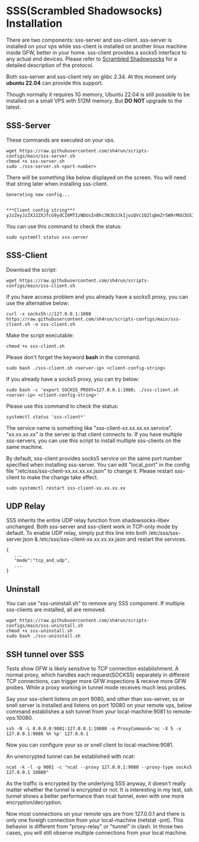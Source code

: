 # SSS(Scrambled Shadowsocks) Installation
There are two components: sss-server and sss-client. sss-server is installed on your vps while sss-client is installed on another linux machine inside GFW, better in your home. sss-client provides a socks5 interface to any actual end devices. Please refer to [Scrambled Shadowsocks](https://github.com/sh4run/sss#sss---scrambled-shadowsocks) for a detailed description of the protocol. 

Both sss-server and sss-client rely on glibc 2.34. At this moment only **ubuntu 22.04** can provide this support.

Though normally it requires 1G memory, Ubuntu 22.04 is still possible to be installed on a small VPS with 512M memory. But **DO NOT** upgrade to the latest. 

## SSS-Server

These commands are executed on your vps. 

    wget https://raw.githubusercontent.com/sh4run/scripts-configs/main/sss-server.sh 
    chmod +x sss-server.sh
    sudo ./sss-server.sh <port-number>

There will be something like below displayed on the screen. You will need that string later when installing sss-client. 

    Generating new config...


    ***Client config string***
    yJzZeyJzZXJ2ZXJfcG9ydCI6MTIzNDUsInBhc3N3b3JkIjoiQVc1Q2lqbmZrSW9rMUU3USIsInNjcmFtYmxlX2xlbmd0aCI6MjQzLCJwdWJsaWNfa2V5Ijoic3NoLXJzYSBBQUFBQjNOemFDMXljMkVBQUFBREFRQUJBQUFBZ1FEQkNiTU1sNyt5Uk9Xc0hBMldlbXdreWlHSkVkWlNFMFFnNmlRdUwzWUJLalVjY2d6bFJNd1BUc09KNVdUcy92S1hLQkt2Z2x4SXQrSU5SYlNzN25RbnA5VHNYNlFBQmFIUU1wOHQ0STdTanlQd1lkL0JQRXhPaXEwTXY2ZUxSYlA2QXZDeExPYVBkc0JSZWYzOExTMEh4b2RQTHBpeDJtSTY4clduN0Era1h3PT0gcm9vdEBsb2NhbGhvc3QifQo=

You can use this command to check the status:

    sudo systemtl status sss-server
    
## SSS-Client
Download the script:

    wget https://raw.githubusercontent.com/sh4run/scripts-configs/main/sss-client.sh 
    
If you have access problem and you already have a socks5 proxy, you can use the alternative below:

    curl -x socks5h://127.0.0.1:1080 https://raw.githubusercontent.com/sh4run/scripts-configs/main/sss-client.sh -o sss-client.sh
    
Make the script executable:

    chmod +x sss-client.sh

Please don't forget the keyword **bash** in the command.

    sudo bash ./sss-client.sh <server-ip> <client-config-string>

If you already have a socks5 proxy, you can try below: 
   
    sudo bash -c 'export SOCKS5_PROXY=127.0.0.1:1080; ./sss-client.sh <server-ip> <client-config-string>'

Please use this command to check the status:
    
    systemctl status 'sss-client*'

The service name is something like "sss-client-xx.xx.xx.xx.service". "xx.xx.xx.xx" is the server ip that client connects to. If you have multiple sss-servers, you can use this script to install multiple sss-clients on the same machine.

By default, sss-client provides socks5 service on the same port number specified when installing sss-server. You can edit "local_port" in the config file "/etc/sss/sss-client-xx.xx.xx.xx.json" to change it.  Please restart sss-client to make the change take effect.

    sudo systemctl restart sss-client-xx.xx.xx.xx

## UDP Relay
SSS inherits the entire UDP relay function from shadowsocks-libev unchanged. Both sss-server and sss-client work in TCP-only mode by default. To enable UDP relay, simply put this line into both /etc/sss/sss-server.json & /etc/sss/sss-client-xx.xx.xx.xx.json and restart the services.

    {
       ...
       "mode":"tcp_and_udp",
       ...
    }
    
## Uninstall
You can use "sss-uninstall.sh" to remove any SSS component. If multiple sss-clients are installed, all are removed. 

    wget https://raw.githubusercontent.com/sh4run/scripts-configs/main/sss-uninstall.sh 
    chmod +x sss-uninstall.sh
    sudo bash ./sss-uninstall.sh
    
## SSH tunnel over SSS
Tests show GFW is likely sensitive to TCP connection establishment. A normal proxy, which handles each request(SOCKS5) separately in different TCP connections, can trigger more GFW inspections & receive more GFW probes. While a proxy working in tunnel mode receives much less probes. 

Say your sss-client listens on port 9080, and other than sss-server, ss or snell server is installed and listens on port 10080 on your remote vps, below command establishes a ssh tunnel from your local-machine:9081 to remote-vps:10080.

    ssh -N -L 0.0.0.0:9081:127.0.0.1:10080 -o ProxyCommand='nc -X 5 -x 127.0.0.1:9080 %h %p' 127.0.0.1
    
Now you can configure your ss or snell client to local-machine:9081. 

An unencrypted tunnel can be established with ncat:

    ncat -k -l -p 9081 -c "ncat --proxy 127.0.0.1:9080 --proxy-type socks5 127.0.0.1 10080"

As the traffic is encrypted by the underlying SSS anyway, it doesn't really matter whether the tunnel is encrypted or not. It is interesting in my test, ssh tunnel shows a better performance than ncat tunnel, even with one more encryption/decryption.  

Now most connections on your remote vps are from 127.0.0.1 and there is only one foreigh connection from your local-machine (netstat -pnt). This behavior is different from "proxy-relay" or "tunnel" in clash. In those two cases, you will still observe multiple connections from your local machine.    

